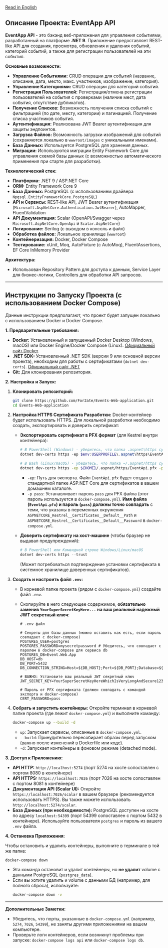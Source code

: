 [Read in English](README.md)

## Описание Проекта: EventApp API

**EventApp API** - это бэкэнд веб-приложения для управления событиями, разработанный на платформе **.NET 9**. Приложение предоставляет REST-like API для создания, просмотра, обновления и удаления событий, категорий событий, а также для регистрации пользователей на эти события.

**Основные возможности:**

*   **Управление Событиями:** CRUD операции для событий (название, описание, дата, место, макс. участников, изображение, категория).
*   **Управление Категориями:** CRUD операции для категорий событий.
*   **Регистрация Пользователей:** Регистрация/отмена регистрации пользователей на события с проверками (наличие мест, дата события, отсутствие дубликатов).
*   **Получение Списков:** Возможность получения списка событий с фильтрацией (по дате, месту, категории) и пагинацией. Получение списка участников события.
*   **Аутентификация:** Реализована JWT Bearer аутентификация для защиты эндпоинтов.
*   **Загрузка Файлов:** Возможность загрузки изображений для событий (сохраняются локально в `wwwroot/images` с уникальными именами).
*   **База Данных:** Используется PostgreSQL для хранения данных.
*   **Миграции:** Используются миграции Entity Framework Core для управления схемой базы данных (с возможностью автоматического применения при старте для разработки).

**Технологический стек:**

*   **Платформа:** .NET 9 / ASP.NET Core
*   **ORM:** Entity Framework Core 9
*   **База Данных:** PostgreSQL (с использованием драйвера `Npgsql.EntityFrameworkCore.PostgreSQL`)
*   **API и Сервисы:** REST-like API, JWT Bearer аутентификация (`Microsoft.AspNetCore.Authentication.JwtBearer`), AutoMapper, FluentValidation
*   **API Документация:** Scalar (OpenAPI/Swagger через `Microsoft.AspNetCore.OpenApi` и `Scalar.AspNetCore`)
*   **Логирование:** Serilog (с выводом в консоль и файл)
*   **Обработка файлов:** Локальное хранилище (`wwwroot`)
*   **Контейнеризация:** Docker, Docker Compose
*   **Тестирование:** xUnit, Moq, AutoFixture (с AutoMoq), FluentAssertions, EF Core InMemory Provider

**Архитектура:**

*   Использован Repository Pattern для доступа к данным, Service Layer для бизнес-логики, Controllers для обработки API запросов.

---

## Инструкции по Запуску Проекта (с использованием Docker Compose)

Данные инструкции предполагают, что проект будет запущен локально с использованием Docker и Docker Compose.

**1. Предварительные требования:**

*   **Docker:** Установленный и запущенный Docker Desktop (Windows, macOS) или Docker Engine/Docker Compose (Linux). [Официальный сайт Docker](https://www.docker.com/products/docker-desktop/)
*   **.NET SDK:** Установленный .NET SDK (версии 9 или основной версии проекта), необходим для работы с сертификатами (`dotnet dev-certs`). [Официальный сайт .NET](https://dotnet.microsoft.com/download)
*   **Git:** Для клонирования репозитория.

**2. Настройка и Запуск:**

1.  **Клонировать репозиторий:**
    ```bash
    git clone https://github.com/For2ate/Events-Web-application.git
    cd Events-Web-application
    ```

2.  **Настройка HTTPS Сертификата Разработки:**
    Docker-контейнер будет использовать HTTPS. Для локальной разработки необходимо создать, экспортировать и доверить сертификат:

    *   **Экспортировать сертификат в PFX формат** (для Kestrel внутри контейнера):
        ```powershell
        # В PowerShell (Windows) - убедитесь, что папка .aspnet\https существует
        dotnet dev-certs https -ep $env:USERPROFILE\.aspnet\https\EventApi.pfx -p pass
        ```
        ```bash
        # В Bash (Linux/macOS) - убедитесь, что папка ~/.aspnet/https существует
        dotnet dev-certs https -ep ${HOME}/.aspnet/https/EventApi.pfx -p pass
        ```
        *   `-ep`: Путь для экспорта. Файл `EventApi.pfx` будет создан в стандартной папке ASP.NET Core для сертификатов в вашем домашнем каталоге.
        *   `-p pass`: Устанавливает пароль `pass` для PFX файла (этот пароль используется в `docker-compose.yml`). **Имя файла (`EventApi.pfx`) и пароль (`pass`) должны точно совпадать** с теми, что указаны в переменных окружения `ASPNETCORE_Kestrel__Certificates__Default__Path` и `ASPNETCORE_Kestrel__Certificates__Default__Password` в `docker-compose.yml`.

    *   **Доверить сертификату на хост-машине** (чтобы браузер не выдавал предупреждений):
        ```powershell
        # В PowerShell или Командной строке Windows/Linux/macOS
        dotnet dev-certs https --trust
        ```
        (Может потребоваться подтверждение установки сертификата в системное хранилище доверенных сертификатов).

3.  **Создать и настроить файл `.env`:**
    *   В корневой папке проекта (рядом с `docker-compose.yml`) создайте файл `.env`.
    *   Скопируйте в него следующее содержимое, **обязательно заменив `YourSuperSecretKeyHere...` на ваш реальный надежный JWT секретный ключ**:

        ```dotenv
        # .env файл

        # Секреты для базы данных (можно оставить как есть, если пароль совпадает с docker-compose)
        POSTGRES_USER=postgres
        POSTGRES_PASSWORD=mysecretpassword # Убедитесь, что совпадает с паролем в docker-compose для сервиса db
        POSTGRES_DB=Event.Web.App
        DB_HOST=db
        DB_PORT=5432
        DB_CONNECTION_STRING=Host=${DB_HOST};Port=${DB_PORT};Database=${POSTGRES_DB};Username=${POSTGRES_USER};Password=${POSTGRES_PASSWORD}

        # ВАЖНО: Установите ваш реальный JWT секретный ключ
        JWT_SECRET_KEY=YourSuperSecretKeyHereWhichIsVeryLongAndSecure123!@#

        # Пароль от PFX сертификата (должен совпадать с командой экспорта и docker-compose)
        CERT_PASSWORD=pass
        ```

4.  **Собрать и запустить контейнеры:**
    Откройте терминал в корневой папке проекта (где лежит `docker-compose.yml`) и выполните команду:
    ```bash
    docker-compose up --build -d
    ```
    *   `up`: Запускает сервисы, описанные в `docker-compose.yml`.
    *   `--build`: Принудительно пересобирает образы перед запуском (важно после изменений в Dockerfile или коде).
    *   `-d`: Запускает контейнеры в фоновом режиме (detached mode).

**3. Доступ к Приложению:**

*   **API HTTP:** `http://localhost:5274` (порт 5274 на хосте сопоставлен с портом 8080 в контейнере)
*   **API HTTPS:** `https://localhost:7026` (порт 7026 на хосте сопоставлен с портом 8081 в контейнере)
*   **Документация API (Scalar UI):** Откройте `https://localhost:7026/scalar` в вашем браузере (рекомендуется использовать HTTPS). Вы также можете использовать `http://localhost:5274/scalar`.
*   **База Данных (при необходимости):** PostgreSQL доступен на хосте по адресу `localhost:54399` (порт 54399 сопоставлен с портом 5432 в контейнере). Используйте пользователя `postgres` и пароль из вашего `.env` файла.

**4. Остановка Приложения:**

Чтобы остановить и удалить контейнеры, выполните в терминале в той же папке:

```bash
docker-compose down
```

*   Эта команда остановит и удалит контейнеры, но **не удалит** volume с данными PostgreSQL (`postgres_data`).
*   Если вы хотите удалить и volume с данными БД (например, для полного сброса), используйте:
    ```bash
    docker-compose down -v
    ```

---

**Дополнительные Заметки:**

*   Убедитесь, что порты, указанные в `docker-compose.yml` (например, `5274`, `7026`, `54399`), не заняты другими приложениями на вашем компьютере.
*   Проверьте логи контейнеров, если возникнут проблемы при запуске: `docker-compose logs api` или `docker-compose logs db`.